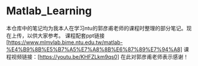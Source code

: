 # Matlab_Learning
本仓库中的笔记均为我本人在学习ntu的郭彦甫老师的课程时整理的部分笔记。现在上传，以供大家参考。
课程配套ppt链接[https://www.mlmvlab.bime.ntu.edu.tw/matlab-%E4%B9%8B%E5%B7%A5%E7%A8%8B%E6%87%89%E7%94%A8]
课程视频链接：[https://youtu.be/KHFZLkm9qs0]
在此对郭彦甫老师表示感谢！
